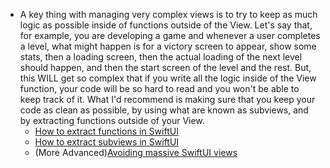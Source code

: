 - A key thing with managing very complex views is to try to keep as much logic as possible inside of functions outside of the View. Let's say that, for example, you are developing a game and whenever a user completes a level, what might happen is for a victory screen to appear, show some stats, then a loading screen, then the actual loading of the next level should happen, and then the start screen of the level and the rest. But, this WILL get so complex that if you write all the logic inside of the View function, your code will be so hard to read and you won't be able to keep track of it. What I'd recommend is making sure that you keep your code as clean as possible, by using what are known as subviews, and by extracting functions outside of your View.
	- [How to extract functions in SwiftUI](https://youtu.be/pIUBC6wZjpM?si=HZHBQE6YoWdJW06e)
	- [How to extract subviews in SwiftUI](https://youtu.be/h1QdmK5fSIg?si=motq4VGIm6dyMGGU)
	- (More Advanced)[Avoiding massive SwiftUI views](https://www.swiftbysundell.com/articles/avoiding-massive-swiftui-views/)